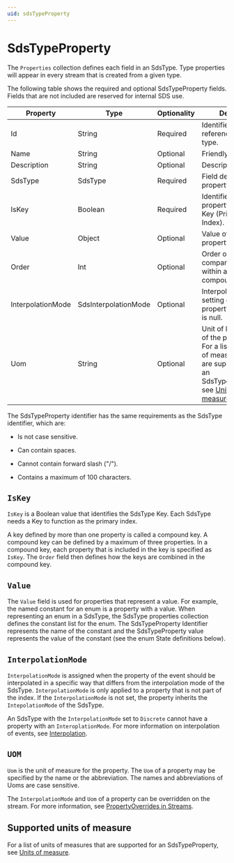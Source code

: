 ```yaml
---
uid: sdsTypeProperty
---
```


# SdsTypeProperty

The `Properties` collection defines each field in an SdsType. Type properties will appear in every stream that is created from a given type.

The following table shows the required and optional SdsTypeProperty fields. Fields that are not included are reserved for internal SDS use.

|          Property         | Type                    | Optionality | Details |
|---------------------------|-------------------------|-------------|---------|
| Id                        | String                  | Required    | Identifier for referencing the type. |
| Name                      | String                  | Optional    | Friendly name. |
| Description               | String                  | Optional    | Description text. |
| SdsType                   | SdsType                 | Required    | Field defining the property's Type. |
| IsKey                     | Boolean                 | Required    | Identifies the property as the Key (Primary Index). |
| Value                     | Object                  | Optional    | Value of the property. |
| Order                     | Int                     | Optional    | Order of comparison within a compound index. |
| InterpolationMode         | SdsInterpolationMode    | Optional    | Interpolation setting of the property. Default is null. |
| Uom                       | String                  | Optional    | Unit of Measure of the property. For a list of units of measures that are supported for an SdsTypeProperty, see [Units of measure](xref:SupportedUOM). |

The SdsTypeProperty identifier has the same requirements as the SdsType identifier, which are:

- Is not case sensitive.

- Can contain spaces.

- Cannot contain forward slash ("/").

- Contains a maximum of 100 characters. 

## `IsKey`

`IsKey` is a Boolean value that identifies the SdsType Key. Each SdsType needs a Key to function as the primary index. 

A key defined by more than one property is called a compound key. A compound key can be defined by a maximum of three properties. In a compound key, each property that is included in the key is specified as `IsKey`. The `Order` field then defines how the keys are combined in the compound key.

## `Value`

The `Value` field is used for properties that represent a value. For example, the named constant for an enum is a property with a value. When representing an enum in a SdsType, the SdsType properties collection defines the constant list for the enum. The SdsTypeProperty Identifier represents the name of the constant and the SdsTypeProperty value represents the value of the constant (see the enum State definitions below).

## `InterpolationMode`

`InterpolationMode` is assigned when the property of the event should be interpolated in a specific way that differs from the interpolation mode of the SdsType. `InterpolationMode` is only applied to a property that is not part of the index. If the `InterpolationMode` is not set, the property inherits the `IntepolationMode` of the SdsType.

An SdsType with the `InterpolationMode` set to `Discrete` cannot have a property with an `InteroplationMode`. For more information on interpolation of events, see [Interpolation](xref:ReadCharacteristics#interpolation).

## `UOM`

`Uom` is the unit of measure for the property. The `Uom` of a property may be specified by the name or the abbreviation. The names and abbreviations of Uoms are case sensitive.

The `InterpolationMode` and `Uom` of a property can be overridden on the stream. For more information, see [PropertyOverrides in Streams](xref:sdsStreams#propertyoverrides).

## Supported units of measure

For a list of units of measures that are supported for an SdsTypeProperty, see [Units of measure](xref:SupportedUOM).
